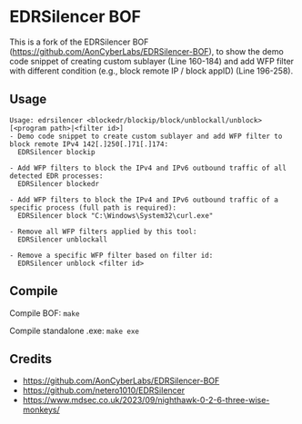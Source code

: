 # EDRSilencer BOF

This is a fork of the EDRSilencer BOF (https://github.com/AonCyberLabs/EDRSilencer-BOF), to show the demo code snippet of creating custom sublayer (Line 160-184) and add WFP filter with different condition (e.g., block remote IP / block appID) (Line 196-258).

## Usage
```
Usage: edrsilencer <blockedr/blockip/block/unblockall/unblock> [<program path>|<filter id>]
- Demo code snippet to create custom sublayer and add WFP filter to block remote IPv4 142[.]250[.]71[.]174:  
  EDRSilencer blockip

- Add WFP filters to block the IPv4 and IPv6 outbound traffic of all detected EDR processes:
  EDRSilencer blockedr

- Add WFP filters to block the IPv4 and IPv6 outbound traffic of a specific process (full path is required):
  EDRSilencer block "C:\Windows\System32\curl.exe"

- Remove all WFP filters applied by this tool:
  EDRSilencer unblockall

- Remove a specific WFP filter based on filter id:
  EDRSilencer unblock <filter id>
```

## Compile

Compile BOF:
`make`

Compile standalone .exe:
`make exe`

## Credits

- https://github.com/AonCyberLabs/EDRSilencer-BOF
- https://github.com/netero1010/EDRSilencer
- https://www.mdsec.co.uk/2023/09/nighthawk-0-2-6-three-wise-monkeys/

